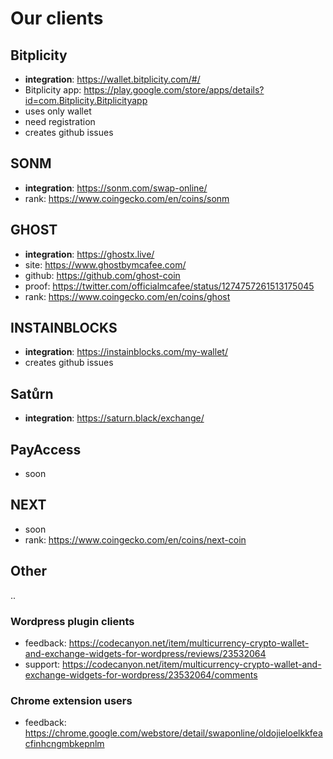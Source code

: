 # Our clients


## Bitplicity

- __integration__: https://wallet.bitplicity.com/#/
- Bitplicity app: https://play.google.com/store/apps/details?id=com.Bitplicity.Bitplicityapp
- uses only wallet
- need registration
- creates github issues


## SONM

- __integration__: https://sonm.com/swap-online/
- rank: https://www.coingecko.com/en/coins/sonm


## GHOST

- __integration__: https://ghostx.live/
- site: https://www.ghostbymcafee.com/
- github: https://github.com/ghost-coin
- proof: https://twitter.com/officialmcafee/status/1274757261513175045
- rank: https://www.coingecko.com/en/coins/ghost


## INSTAINBLOCKS

- __integration__: https://instainblocks.com/my-wallet/
- creates github issues


## Satůrn

- __integration__: https://saturn.black/exchange/


## PayAccess

- soon


## NEXT

- soon
- rank: https://www.coingecko.com/en/coins/next-coin


## Other

..

### Wordpress plugin clients

- feedback: https://codecanyon.net/item/multicurrency-crypto-wallet-and-exchange-widgets-for-wordpress/reviews/23532064
- support: https://codecanyon.net/item/multicurrency-crypto-wallet-and-exchange-widgets-for-wordpress/23532064/comments


### Chrome extension users

- feedback: https://chrome.google.com/webstore/detail/swaponline/oldojieloelkkfeacfinhcngmbkepnlm
